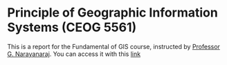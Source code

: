 # Principle of Geographic Information Systems (CEOG 5561)

This is a report for the Fundamental of GIS course, instructed by [Professor G. Narayanaraj](https://cla.umn.edu/about/directory/profile/nara0030). You can access it with this [link](https://github.com/shambhavikhanal/fundamental-of-gis/blob/main/T_khana051%40umn.edu_finalreport.pdf)
